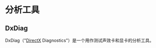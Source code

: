 # 分析工具

## DxDiag

DxDiag（"[DirectX](https://zh.wikipedia.org/wiki/DirectX) Diagnostics"）是一个用作测试声效卡和显卡的分析工具。

